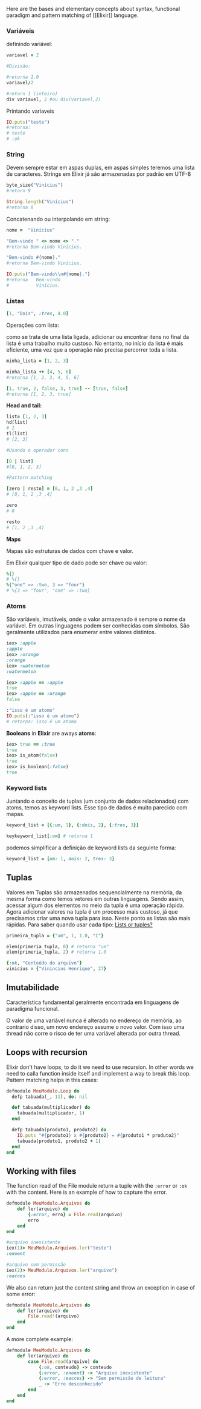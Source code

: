 Here are the bases and elementary concepts about syntax, functional paradigm and pattern matching of [[Elixir]] language.
### Variáveis

definindo variável:

```rb
variavel = 2

#Divisão:

#retorna 1.0
variavel/2

#retorn 1 (inteiro)
div variavel, 2 #ou div(variavel,2)

```

Printando variaveis

```rb
IO.puts("teste")
#retorna:
# teste
# :ok
```

### String

Devem sempre estar em aspas duplas, em aspas simples teremos uma lista de caracteres. Strings em Elixir já são armazenadas por padrão em UTF-8

```rb
byte_size("Vinícius")
#retorn 9

String.length("Vinícius")
#retorna 8
```

Concatenando ou interpolando em string:

```rb
nome =  "Vinícius"

"Bem-vindo " <> nome <> "."
#retorna Bem-vindo Vinícius.

"Bem-vindo #{nome}."
#retorna Bem-vindo Vinícius.

IO.puts("Bem-vindo\\n#{nome}.")
#retorna   Bem-vindo 
#          Vinícius.

```

### Listas

```rb
[1, "Dois", :tres, 4.0]
```

Operações com lista:

como se trata de uma lista ligada, adicionar ou encontrar itens no final da lista é uma trabalho muito custoso. No entanto, no início da lista é mais eficiente, uma vez que a operação não precisa percorrer toda a lista.

```rb
minha_lista = [1, 2, 3]

minha_lista ++ [4, 5, 6]
#retorna [1, 2, 3, 4, 5, 6]

[1, true, 2, false, 3, true] -- [true, false]
#retorna [1, 2, 3, true]
```

**Head and tail:**

```rb
list= [1, 2, 3]
hd(list)
# 1
tl(list)
# [2, 3]

#Usando o operador cons

[0 | list]
#[0, 1, 2, 3]

#Pattern matching

[zero | resto] = [0, 1, 2 ,3 ,4]
# [0, 1, 2 ,3 ,4]

zero
# 0

resto
# [1, 2 ,3 ,4] 
```

**Maps**

Mapas são estruturas de dados com chave e valor.

Em Elixir qualquer tipo de dado pode ser chave ou valor:

```rb
%{}
# %{}
%{"one" => :two, 3 => "four"}
# %{3 => "four", "one" => :two}
```

### Atoms

São variáveis, imutáveis, onde o valor armazenado é sempre o nome da variável. Em outras linguagens podem ser conhecidas com símbolos. São geralmente utilizados para enumerar entre valores distintos.

```rb
iex> :apple
:apple
iex> :orange
:orange
iex> :watermelon
:watermelon

iex> :apple == :apple
true
iex> :apple == :orange
false

:"isso é um atomo"
IO.puts(:"isso é um atomo")
# retorna: isso é um atomo
```

**Booleans** in **Elixir** are aways **atoms**:

```rb
iex> true == :true
true
iex> is_atom(false)
true
iex> is_boolean(:false)
true
```

### Keyword lists

Juntando o conceito de tuplas (um conjunto de dados relacionados) com atoms, temos as keyword lists. Esse tipo de dados é muito parecido com mapas.

```rb
keyword_list = [{:um, 1}, {:dois, 2}, {:tres, 3}]

keykeyword_list[:um] # retorna 1
```

podemos simplificar a definição de keyword lists da seguinte forma:

```rb
keyword_list = [um: 1, dois: 2, tres: 3]
```

## Tuplas

Valores em Tuplas são armazenados sequencialmente na memória, da mesma forma como temos vetores em outras linguagens. Sendo assim, acessar algum dos elementos no meio da tupla é uma operação rápida. Agora adicionar valores na tupla é um processo mais custoso, já que precisamos criar uma nova tupla para isso. Neste ponto as listas são mais rápidas. Para saber quando usar cada tipo: [Lists or tuples?](https://elixir-lang.org/getting-started/basic-types.html#lists-or-tuples)

```rb
primeira_tupla = {"um", 1, 1.0, "I"}

elem(primeria_tupla, 0) # retorna "um"
elem(primeria_tupla, 2) # retorna 1.0

{:ok, "Conteúdo do arquivo"}
vinicius = {"Vinincius Henrique", 27}
```

## Imutabilidade

Característica fundamental geralmente encontrada em linguagens de paradigma funcional.

O valor de uma variável nunca é alterado no endereço de memória, ao contrario disso, um novo endereço assume o novo valor. Com isso uma thread não corre o risco de ter uma variável alterada por outra thread.

## Loops with recursion
Elixir don't have loops, to do it we need to use recursion. In other words we need to calla function inside itself and implement a way to break this loop. Pattern matching helps in this cases:
```rb
defmodule MeuModulo.Loop do
  defp tabuada(_, 11), do: nil

  def tabuada(multiplicador) do
    tabuada(multiplicador, 1)
  end

  defp tabuada(produto1, produto2) do
    IO.puts "#{produto1} x #{produto2} = #{produto1 * produto2}"
    tabuada(produto1, produto2 + 1)
  end
end
```

## Working with files
The function read of the File module return a tuple with the `:error` or `:ok` with the content.
Here is an example of how to capture the error.
```rb
defmodule MeuModulo.Arquivos do
	def ler(arquivo) do
		{:error, erro} = File.read(arquivo)
		erro
	end
end
```

```rb
#arquivo inexistente
iex(1)> MeuModulo.Arquivos.ler("teste")
:enoent

#arquivo sem permissão
iex(2)> MeuModulo.Arquivos.ler("arquivo")
:eacces
```

We also can return just the content string and throw an exception in case of some error:
```rb
defmodule MeuModulo.Arquivos do
	def ler(arquivo) do
		File.read!(arquivo)
	end
end
```
A more complete example:
```rb
defmodule MeuModulo.Arquivos do
	def ler(arquivo) do
		case File.read(arquivo) do
			{:ok, conteudo} -> conteudo
			{:error, :enoent} -> "Arquivo inexistente"
			{:error, :eacces} -> "Sem permissão de leitura"
			_ -> "Erro desconhecido"
		end
	end
end
```